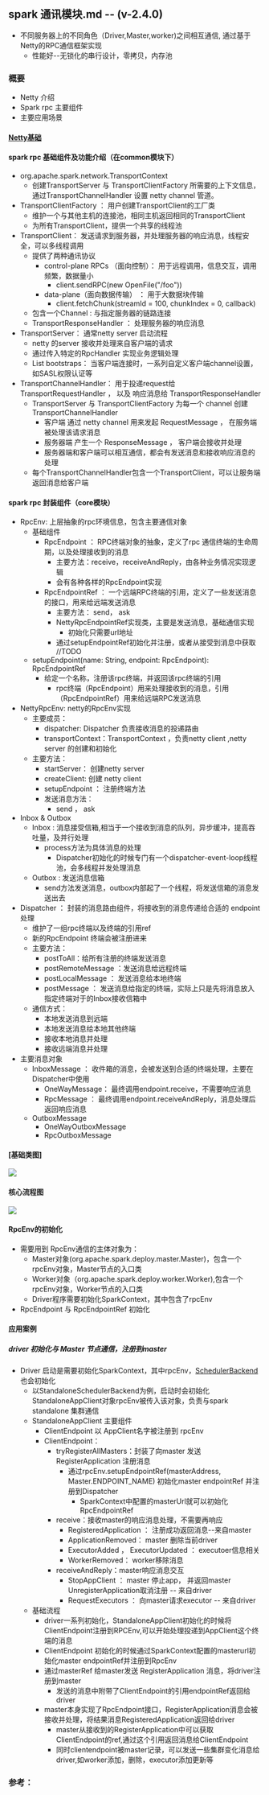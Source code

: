 ##  spark 通讯模块.md -- (v-2.4.0)
*	不同服务器上的不同角色（Driver,Master,worker)之间相互通信, 通过基于Netty的RPC通信框架实现
	*	性能好--无锁化的串行设计，零拷贝，内存池

###   概要
*  Netty 介绍
*  Spark rpc 主要组件
*  主要应用场景

####  [Netty基础](../../../../../../language/java/base/io/nio框架/netty.md)

####  spark rpc 基础组件及功能介绍（在common模块下） 
*	org.apache.spark.network.TransportContext
	*	创建TransportServer 与 TransportClientFactory 所需要的上下文信息，通过TransportChannelHandler 设置 netty channel 管道。
*	TransportClientFactory ： 用户创建TransportClient的工厂类
	*	维护一个与其他主机的连接池，相同主机返回相同的TransportClient
	*	为所有TransportClient，提供一个共享的线程池
*	TransportClient： 发送请求到服务器，并处理服务器的响应消息，线程安全，可以多线程调用
	*	提供了两种通讯协议
		*	control-plane RPCs （面向控制）：  用于远程调用，信息交互，调用频繁，数据量小
			*	client.sendRPC(new OpenFile("/foo")) 
		*	data-plane（面向数据传输） ： 用于大数据块传输	
			*	client.fetchChunk(streamId = 100, chunkIndex = 0, callback)
	*	包含一个Channel : 与指定服务器的链路连接
	*	TransportResponseHandler ： 处理服务器的响应消息
*	TransportServer： 通常netty server 启动流程
	*	netty 的server  接收并处理来自客户端的请求
	*	通过传入特定的RpcHandler 实现业务逻辑处理
	*	List<TransportServerBootstrap> bootstraps： 当客户端连接时，一系列自定义客户端channel设置，如SASL权限认证等
*	TransportChannelHandler： 用于投递request给 TransportRequestHandler ， 以及 响应消息给 TransportResponseHandler
	*	TransportServer 与 TransportClientFactory 为每一个 channel 创建 TransportChannelHandler 
		*	客户端 通过 netty channel 用来发起 RequestMessage  ， 在服务端被处理该请求消息
		*	服务器端 产生一个 ResponseMessage ， 客户端会接收并处理
		*	服务器端和客户端可以相互通信，都会有发送消息和接收响应消息的处理
	*	每个TransportChannelHandler包含一个TransportClient，可以让服务端返回消息给客户端

####  spark rpc 封装组件（core模块）
*	RpcEnv: 上层抽象的rpc环境信息，包含主要通信对象
	*	基础组件
		*	RpcEndpoint ： RPC终端对象的抽象，定义了rpc 通信终端的生命周期，以及处理接收到的消息
			*	主要方法：receive，receiveAndReply，由各种业务情况实现逻辑
			*	会有各种各样的RpcEndpoint实现
		*	RpcEndpointRef ： 一个远端RPC终端的引用，定义了一些发送消息的接口，用来给远端发送消息
			*	主要方法： send， ask
			*	NettyRpcEndpointRef实现类，主要是发送消息，基础通信实现
				*	初始化只需要url地址
			*	通过setupEndpointRef初始化并注册，或者从接受到消息中获取 //TODO
	*	setupEndpoint(name: String, endpoint: RpcEndpoint): RpcEndpointRef
		*	给定一个名称，注册该rpc终端，并返回该rpc终端的引用
			*	rpc终端（RpcEndpoint）用来处理接收到的消息，引用（RpcEndpointRef）用来给远端RPC发送消息
*	NettyRpcEnv: netty的RpcEnv实现
	*   主要成员：
		*	dispatcher: Dispatcher 负责接收消息的投递路由
		*	transportContext：TransportContext ，负责netty client ,netty server 的创建和初始化
	*	主要方法：
		*	startServer： 创建netty server 
		*	createClient:  创建 netty client
		*	setupEndpoint ： 注册终端方法
		*	发送消息方法：
			*	send ， ask
*	Inbox &  Outbox
	*	Inbox : 消息接受信箱,相当于一个接收到消息的队列，异步缓冲，提高吞吐量，及并行处理
		*	process方法为具体消息的处理
			*	Dispatcher初始化的时候专门有一个dispatcher-event-loop线程池，会多线程并发处理消息
	*   Outbox : 发送消息信箱
		*	send方法发送消息，outbox内部起了一个线程，将发送信箱的消息发送出去
*	Dispatcher ： 封装的消息路由组件，将接收到的消息传递给合适的 endpoint 处理
	*	维护了一组rpc终端以及终端的引用ref
	*	新的RpcEndpoint 终端会被注册进来
	*	主要方法：
		*	postToAll：给所有注册的终端发送消息
		*	postRemoteMessage ：发送消息给远程终端
		*	postLocalMessage ： 发送消息给本地终端
		*	postMessage ： 发送消息给指定的终端，实际上只是先将消息放入指定终端对于的Inbox接收信箱中
	*	通信方式：
		*	本地发送消息到远端
		*	本地发送消息给本地其他终端
		*	接收本地消息并处理
		*	接收远端消息并处理
*	主要消息对象
	*	InboxMessage ： 收件箱的消息，会被发送到合适的终端处理，主要在Dispatcher中使用
		*	OneWayMessage： 最终调用endpoint.receive，不需要响应消息
		*	RpcMessage ： 最终调用endpoint.receiveAndReply，消息处理后返回响应消息
	*	OutboxMessage
		*   OneWayOutboxMessage
		*	RpcOutboxMessage

####	[基础类图]
![](https://github.com/xif10416s/workNote/blob/master/learn/framework/bigdata/spark/images/rpc_endpoints_loops_class.jpg)	

####	核心流程图
![](../../../images/common_rpc.png)

####  RpcEnv的初始化
*	需要用到 RpcEnv通信的主体对象为：
	*	Master对象(org.apache.spark.deploy.master.Master)，包含一个rpcEnv对象，Master节点的入口类
	*	Worker对象（org.apache.spark.deploy.worker.Worker),包含一个rpcEnv对象，Worker节点的入口类
	*	Driver程序需要初始化SparkContext，其中包含了rpcEnv
*	RpcEndpoint 与 RpcEndpointRef 初始化


####  应用案例
#####  driver 初始化与 Master 节点通信，注册到master
*	Driver 启动是需要初始化SparkContext，其中rpcEnv，[SchedulerBackend](https://github.com/xif10416s/workNote/blob/master/learn/framework/bigdata/spark/%E6%BA%90%E7%A0%81/%E5%9F%BA%E7%A1%80/1-SparkContext-%E5%88%9D%E5%A7%8B%E5%8C%96.md)也会初始化
	*	以StandaloneSchedulerBackend为例，启动时会初始化StandaloneAppClient对象rpcEnv被传入该对象，负责与spark  standalone 集群通信
	*	StandaloneAppClient 主要组件
		*	ClientEndpoint 以 AppClient名字被注册到 rpcEnv
		*	ClientEndpoint：
			*	tryRegisterAllMasters：封装了向master 发送RegisterApplication 注册消息
				*	通过rpcEnv.setupEndpointRef(masterAddress, Master.ENDPOINT_NAME) 初始化master endpointRef 并注册到Dispatcher
					*	SparkContext中配置的masterUrl就可以初始化RpcEndpointRef
			*	receive：接收master的响应消息处理，不需要再响应
				*	RegisteredApplication ： 注册成功返回消息--来自master
				*	ApplicationRemoved： master 删除当前driver
				*	ExecutorAdded ， ExecutorUpdated ： executoer信息相关
				*	WorkerRemoved： worker移除消息
			*	receiveAndReply：master响应消息交互
				*	StopAppClient ： master 停止app， 并返回master UnregisterApplication取消注册 -- 来自driver
				*	RequestExecutors ： 向master请求executor -- 来自driver
	*	基础流程
		*	driver一系列初始化，StandaloneAppClient初始化的时候将ClientEndpoint注册到RPCEnv,可以开始处理投递到AppClient这个终端的消息
		*	ClientEndpoint 初始化的时候通过SparkContext配置的masterurl初始化master endpointRef并注册到RpcEnv
		*	通过masterRef 给master发送 RegisterApplication 消息，将driver注册到master 
			*	发送的消息中附带了ClientEndpoint的引用endpointRef返回给driver
		*	master本身实现了RpcEndpoint接口，RegisterApplication消息会被接收并处理，将结果消息RegisteredApplication返回给driver
			*	master从接收到的RegisterApplication中可以获取ClientEndpoint的ref,通过这个引用返回消息给ClientEndpoint
			*	同时clientendpoint被master记录，可以发送一些集群变化消息给driver,如worker添加，删除，executor添加更新等










### 参考：
